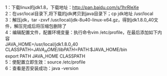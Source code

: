 1：下载linux的jdk1.8，下载地址：http://pan.baidu.com/s/1hrRleXe  
2：在usr/local目录下,将下载的jdk拷贝到java目录下；cp jdk地址 /usr/local  
3：解压jdk，tar -zxvf /usr/local/jdk-8u40-linux-x64.gz，得到jdk1.8.0_40文件，解压完成后将压缩包删除了  
4：编辑配置文件，配置环境变量：执行命令vim /etc/profile，在最后添加如下内容  
JAVA_HOME=/usr/local/jdk1.8.0_40 CLASSPATH=$JAVA_HOME/lib   
PATH=$PATH:$JAVA_HOME/bin   
export PATH JAVA_HOME CLASSPATH    
5：使配置立即生效：source /etc/profile  
6：查看是否安装成功：java -version  
